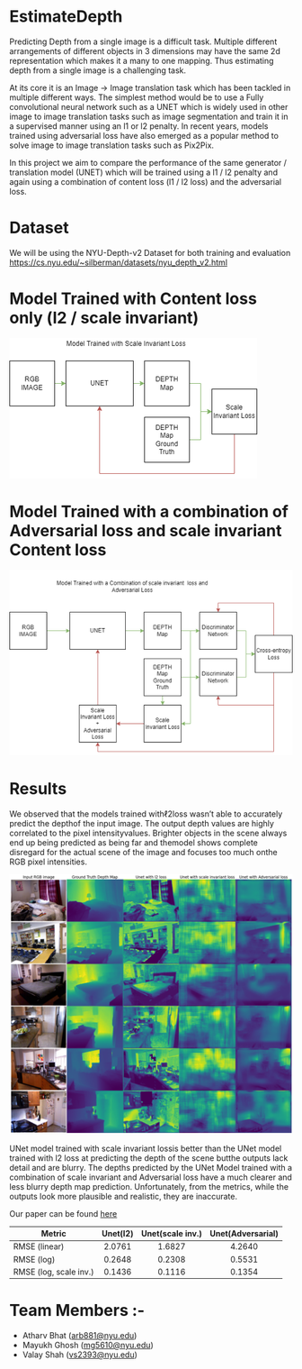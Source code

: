 # EstimateDepth

Predicting Depth from a single image is a difficult task. Multiple different arrangements of different objects in 3 dimensions may have the same 2d representation which makes it a many to one mapping. Thus estimating depth from a single image is a challenging task.

At its core it is an Image -> Image translation task which has been tackled in multiple different ways. The simplest method would be to use a Fully convolutional neural network such as a UNET which is widely used in other image to image translation tasks such as image segmentation and train it in a supervised manner using an l1 or l2 penalty. 
In recent years, models trained using adversarial loss have also emerged as a popular method to solve image to image translation tasks such as Pix2Pix.

In this project we aim to compare the performance of the same generator / translation model (UNET) which will be trained using a l1 / l2 penalty and again using a combination of content loss (l1 / l2 loss) and the adversarial loss.

# Dataset
We will be using the NYU-Depth-v2 Dataset for both training and evaluation
https://cs.nyu.edu/~silberman/datasets/nyu_depth_v2.html

# Model Trained with Content loss only (l2 / scale invariant)
![alt text](https://github.com/AtharvBhat/EstimateDepth/blob/main/figures/Unetl2.png?raw=true)

# Model Trained with a combination of Adversarial loss and scale invariant Content loss
![alt text](https://github.com/AtharvBhat/EstimateDepth/blob/main/figures/UnetGAN.png?raw=true)

# Results
We observed that the models trained withℓ2loss wasn’t able to accurately predict the depthof the input image.  The output depth values are highly correlated to the pixel intensityvalues.  Brighter objects in the scene always end up being predicted as being far and themodel shows complete disregard for the actual scene of the image and focuses too much onthe RGB pixel intensities.

![alt text](https://raw.githubusercontent.com/AtharvBhat/EstimateDepth/main/figures/result.png)

UNet model trained with scale invariant lossis better than the UNet model trained with l2 loss at predicting the depth of the scene butthe outputs lack detail and are blurry.  The depths predicted by the UNet Model trained with a combination of scale invariant and Adversarial loss have a much clearer and less blurry depth map prediction. Unfortunately, from the metrics, while the outputs look more plausible and realistic, they are inaccurate.

Our paper can be found [here](https://github.com/AtharvBhat/EstimateDepth/blob/main/CV_Project_Report.pdf)

|Metric   |Unet(l2)   |  Unet(scale inv.) |  Unet(Adversarial) |
|---|:-:|:-:|:-:|
| RMSE (linear)  | 2.0761  | 1.6827  | 4.2640  |
| RMSE (log)  | 0.2648  | 0.2308  |  0.5531 |
| RMSE (log, scale inv.)  | 0.1436  |  0.1116 |  0.1354 |

# Team Members :- 
* Atharv Bhat (arb881@nyu.edu)
* Mayukh Ghosh (mg5610@nyu.edu)
* Valay Shah (vs2393@nyu.edu)
